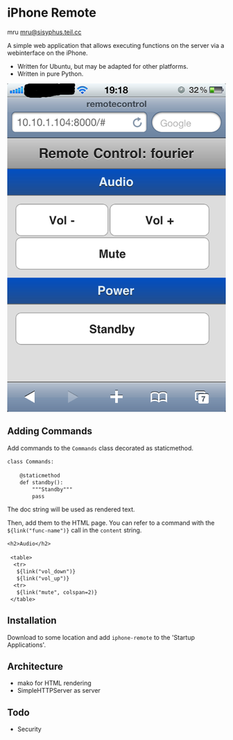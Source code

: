 iPhone Remote
=============

mru <mru@sisyphus.teil.cc>


A simple web application that allows executing functions on the server
via a webinterface on the iPhone.

 * Written for Ubuntu, but may be adapted for other platforms. 
 * Written in pure Python.

![Screenshot](https://github.com/mru00/iphone-remote/blob/master/screenshot-1.png?raw=true "Screenshot")


Adding Commands
---------------

Add commands to the `Commands` class decorated as staticmethod.


    class Commands:

        @staticmethod
        def standby():
            """Standby"""
            pass

The doc string will be used as rendered text.


Then, add them to the HTML page. You can refer to a command with the
`${link("func-name")}` call in the `content` string.

    <h2>Audio</h2>

     <table>
      <tr>
       ${link("vol_down")}
       ${link("vol_up")}
      <tr>
       ${link("mute", colspan=2)}
     </table>


Installation
---------

Download to some location and add `iphone-remote` to the 'Startup Applications'.


Architecture
------------

 - mako for HTML rendering
 - SimpleHTTPServer as server

Todo
----

 - Security
